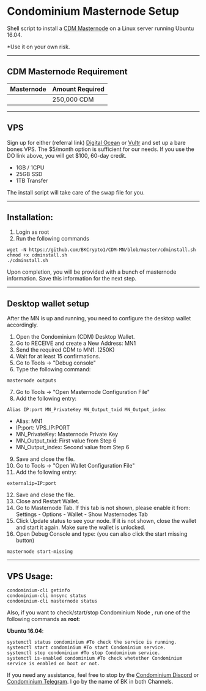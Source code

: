 # Condominium Masternode Setup
Shell script to install a [CDM Masternode](https://www.cdmcoin.org//) on a Linux server running Ubuntu 16.04. 

*Use it on your own risk.

***
## CDM Masternode Requirement

| Masternode            | Amount Required |
| --- | --- |
| | 250,000 CDM |


***
## VPS
Sign up for either (referral link) [Digital Ocean](https://m.do.co/c/93c45618280e) or [Vultr](https://vultr.com) and set up a bare bones VPS. The $5/month option is sufficient for our needs. If you use the DO link above, you will get $100, 60-day credit.
- 1GB / 1CPU
- 25GB SSD
- 1TB Transfer

The install script will take care of the swap file for you.
***
## Installation:
1. Login as root
2. Run the following commands

```
wget -N https://github.com/BKCrypto1/CDM-MN/blob/master/cdminstall.sh
chmod +x cdminstall.sh
./cdminstall.sh
```
Upon completion, you will be provided with a bunch of masternode information. Save this information for the next step.
***

## Desktop wallet setup

After the MN is up and running, you need to configure the desktop wallet accordingly.
1. Open the Condominium (CDM) Desktop Wallet.
2. Go to RECEIVE and create a New Address: MN1
3. Send the required CDM to MN1. (250K)
4. Wait for at least 15 confirmations.
5. Go to Tools -> "Debug console"
6. Type the following command: 
```
masternode outputs
```
7. Go to Tools -> "Open Masternode Configuration File"
8. Add the following entry:
```
Alias IP:port MN_PrivateKey MN_Output_txid MN_Output_index
```

* Alias: MN1
* IP:port: VPS_IP:PORT
* MN_PrivateKey: Masternode Private Key
* MN_Output_txid: First value from Step 6
* MN_Output_index:  Second value from Step 6
9. Save and close the file.
10. Go to Tools -> "Open Wallet Configuration File"
11. Add the following entry:
```
externalip=IP:port
```
12. Save and close the file.
13. Close and Restart Wallet.
13. Go to Masternode Tab. If this tab is not shown, please enable it from: Settings - Options - Wallet - Show Masternodes Tab
14. Click Update status to see your node. If it is not shown, close the wallet and start it again. Make sure the wallet is unlocked.
15. Open Debug Console and type: (you can also click the start missing button)
```
masternode start-missing
```

***

## VPS Usage:
```
condominium-cli getinfo
condominium-cli mnsync status
condominium-cli masternode status
```
Also, if you want to check/start/stop Condominium Node , run one of the following commands as **root**:

**Ubuntu 16.04**:
```
systemctl status condominium #To check the service is running.
systemctl start condominium #To start Condominium service.
systemctl stop condominium #To stop Condominium service.
systemctl is-enabled condominium #To check whetether Condominium service is enabled on boot or not.
```

If you need any assistance, feel free to stop by the [Condominium Discord](https://discord.gg/MKgDRah) or [Condominium Telegram](http://t.me/cdmcoin). 
I go by the name of BK in both Channels.
